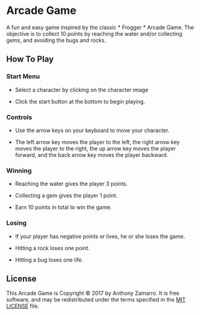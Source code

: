 <!-- frontend-nanodegree-arcade-game
===============================

Students should use this [rubric](https://review.udacity.com/#!/projects/2696458597/rubric) for self-checking their submission. Make sure the functions you write are **object-oriented** - either class functions (like Player and Enemy) or class prototype functions such as Enemy.prototype.checkCollisions, and that the keyword 'this' is used appropriately within your class and class prototype functions to refer to the object the function is called upon. Also be sure that the **readme.md** file is updated with your instructions on both how to 1. Run and 2. Play your arcade game.

For detailed instructions on how to get started, check out this [guide](https://docs.google.com/document/d/1v01aScPjSWCCWQLIpFqvg3-vXLH2e8_SZQKC8jNO0Dc/pub?embedded=true).
# Arcade-Game -->

# Arcade Game

A fun and easy game inspired by the classic * Frogger * Arcade Game. The objective is to collect 10 points by reaching the water and/or collecting gems, and avoiding the bugs and rocks.

## How To Play

### Start Menu
- Select a character by clicking on the character image

- Click the start button at the bottom to begin playing.

### Controls
- Use the arrow keys on your keyboard to move your character.

- The left arrow key moves the player to the left, the right arrow key moves the player to the right, the up arrow key moves the player forward, and the back arrow key moves the player backward.

### Winning

- Reaching the water gives the player 3 points.

- Collecting a gem gives the player 1 point.

- Earn 10 points in total to win the game.

### Losing

- If your player has negative points or lives, he or she loses the game.

- Hitting a rock loses one point.

- Hitting a bug loses one life.


## License

This Arcade Game is Copyright © 2017 by Anthony Zamarro. It is free software, and may be redistributed under the terms specified in the [MIT LICENSE](LICENSE) file.
